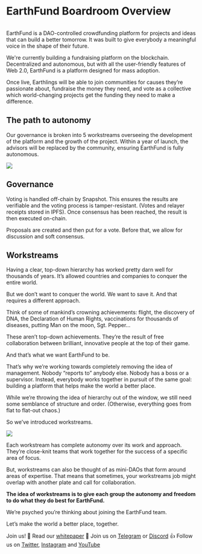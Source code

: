 # EarthFund Boardroom Overview
 
 ![]()

EarthFund is a DAO-controlled crowdfunding platform for projects and ideas that can build a better tomorrow. It was built to give everybody a meaningful voice in the shape of their future.

We're currently building a fundraising platform on the blockchain. Decentralized and autonomous, but with all the user-friendly features of Web 2.0, EarthFund is a platform designed for mass adoption.

Once live, Earthlings will be able to join communities for causes they’re passionate about, fundraise the money they need, and vote as a collective which world-changing projects get the funding they need to make a difference.

## The path to autonomy

Our governance is broken into 5 workstreams overseeing the development of the platform and the growth of the project. Within a year of launch, the advisors will be replaced by the community, ensuring EarthFund is fully autonomous.

![](https://media.discordapp.net/attachments/935944873343873045/938516694975012904/earthfund_decentralization.png?width=2520&height=1077)

## Governance

Voting is handled off-chain by Snapshot. This ensures the results are verifiable and the voting process is tamper-resistant. (Votes and relayer receipts stored in IPFS). Once consensus has been reached, the result is then executed on-chain.

Proposals are created and then put for a vote. Before that, we allow for discussion and soft consensus.

## Workstreams

Having a clear, top-down hierarchy has worked pretty darn well for thousands of years. It’s allowed countries and companies to conquer the entire world.

But we don’t want to conquer the world. We want to save it. And that requires a different approach.

Think of some of mankind’s crowning achievements: flight, the discovery of DNA, the Declaration of Human Rights, vaccinations for thousands of diseases, putting Man on the moon, Sgt. Pepper… 

These aren’t top-down achievements. They’re the result of free collaboration between brilliant, innovative people at the top of their game.

And that’s what we want EarthFund to be.

That’s why we’re working towards completely removing the idea of management. Nobody “reports to” anybody else. Nobody has a boss or a supervisor. Instead, everybody works together in pursuit of the same goal: building a platform that helps make the world a better place.

While we’re throwing the idea of hierarchy out of the window, we still need some semblance of structure and order. (Otherwise, everything goes from flat to flat-out chaos.)

So we’ve introduced workstreams.

![](https://media.discordapp.net/attachments/935944873343873045/938516695243423754/earthfund_workstreams.png?width=1566&height=1153)

Each workstream has complete autonomy over its work and approach. They’re close-knit teams that work together for the success of a specific area of focus. 

But, workstreams can also be thought of as mini-DAOs that form around areas of expertise. That means that sometimes, your workstreams job might overlap with another plate and call for collaboration. 

**The idea of workstreams is to give each group the autonomy and freedom to do what they do best for EarthFund.**

We’re psyched you’re thinking about joining the EarthFund team. 

Let’s make the world a better place, together. 

Join us! 
📔 Read our [whitepaper](https://www.dropbox.com/s/rwk0xf7kpkzqktz/Earth%20Fund%20White%20Paper%20v1.pdf?dl=0)
💬 Join us on [Telegram](https://t.me/earthfund) or [Discord](https://discord.gg/earthfund)
👍 Follow us on [Twitter](https://twitter.com/EarthFund_io), [Instagram](https://www.instagram.com/earthfund.io/) and [YouTube](https://www.youtube.com/channel/UCDVSCpMPCLxkN4QYkftAReQ)
